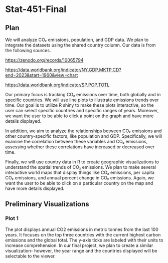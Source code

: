 # Stat-451-Final
## Plan
We will analyze CO₂ emissions, population, and GDP data. We plan to integrate the datasets using the shared country column. Our data is from the following sources.

https://zenodo.org/records/10065794 

https://data.worldbank.org/indicator/NY.GDP.MKTP.CD?end=2023&start=1960&view=chart

https://data.worldbank.org/indicator/SP.POP.TOTL

Our primary focus is tracking CO₂ emissions over time, both globally and in specific countries. We will use line plots to illustrate emissions trends over time. Our goal is to utilize R shiny to make these plots interactive, so the user can select specific countries and specific ranges of years. Moreover, we want the user to be able to click a point on the graph and have more details displayed. 

In addition, we aim to analyze the relationships between CO₂ emissions and other country-specific factors, like population and GDP. Specifically, we will examine the correlation between these variables and CO₂ emissions, assessing whether these correlations have increased or decreased over time.

Finally, we will use country data in R to create geographic visualizations to understand the spatial trends of CO₂ emissions. We plan to make several interactive world maps that display things like CO₂ emissions, per capita CO₂ emissions, and annual percent change in CO₂ emissions. Again, we want the user to be able to click on a particular country on the map and have more details displayed. 

## Preliminary Visualizations 
### Plot 1 
The plot displays annual CO2 emissions in metric tonnes from the last 100 years. It focuses on the top three countries with the current highest carbon emissions and the global total. The y-axis ticks are labeled with their units to increase comprehension. In our final project, we plan to create a similar visualization- however, the year range and the countries displayed will be selectable to the viewer. 





